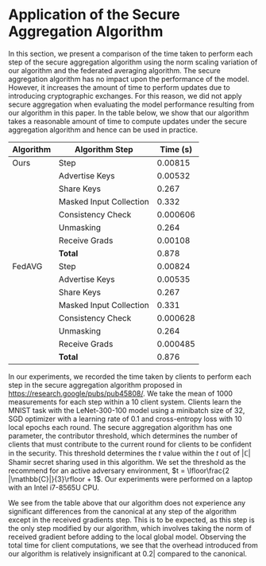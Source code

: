 # Application of the Secure Aggregation Algorithm

In this section, we present a comparison of the time taken to perform each step of the secure aggregation algorithm using the norm scaling variation of our algorithm and the federated averaging algorithm. The secure aggregation algorithm has no impact upon the performance of the model. However, it increases the amount of time to perform updates due to introducing cryptographic exchanges. For this reason, we did not apply secure aggregation when evaluating the model performance resulting from our algorithm in this paper. In the table below, we show that our algorithm takes a reasonable amount of time to compute updates under the secure aggregation algorithm and hence can be used in practice.

| **Algorithm** | **Algorithm Step** | **Time (s)** |
|---------------|--------------------|--------------|
| Ours | Step | 0.00815 |
| | Advertise Keys | 0.00532 |
| | Share Keys | 0.267 |
| | Masked Input Collection | 0.332 |
| | Consistency Check | 0.000606 |
| | Unmasking | 0.264 |
| | Receive Grads | 0.00108 |
| | **Total** | 0.878 |
| FedAVG | Step | 0.00824 |
| | Advertise Keys | 0.00535 |
| | Share Keys | 0.267 |
| | Masked Input Collection | 0.331 |
| | Consistency Check | 0.000628 |
| | Unmasking | 0.264 |
| | Receive Grads | 0.000485 |
| | **Total** | 0.876 |

In our experiments, we recorded the time taken by clients to perform each step in the secure aggregation algorithm proposed in https://research.google/pubs/pub45808/. We take the mean of 1000 measurements for each step within a 10 client system. Clients learn the MNIST task with the LeNet-300-100 model using a minibatch size of $32$, SGD optimizer with a learning rate of $0.1$ and cross-entropy loss with 10 local epochs each round. The secure aggregation algorithm has one parameter, the contributor threshold, which determines the number of clients that must contribute to the current round for clients to be confident in the security. This threshold determines the $t$ value within the $t$ out of $|\mathbb{C}|$ Shamir secret sharing used in this algorithm. We set the threshold as the recommend for an active adversary environment, $t = \lfloor\frac{2 |\mathbb{C}|}{3}\rfloor + 1$. Our experiments were performed on a laptop with an Intel i7-8565U CPU.

We see from the table above that our algorithm does not experience any significant differences from the canonical at any step of the algorithm except in the received gradients step. This is to be expected, as this step is the only step modified by our algorithm, which involves taking the norm of received gradient before adding to the local global model. Observing the total time for client computations, we see that the overhead introduced from our algorithm is relatively insignificant at $0.2|%$ compared to the canonical.
